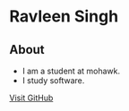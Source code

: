 # Ravleen Singh
## About
- I am a student at mohawk.
- I study software.

[Visit GitHub](https://github.com) 